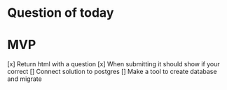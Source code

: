# Question of today

# MVP
[x] Return html with a question
[x] When submitting it should show if your correct
[] Connect solution to postgres
[] Make a tool to create database and migrate
